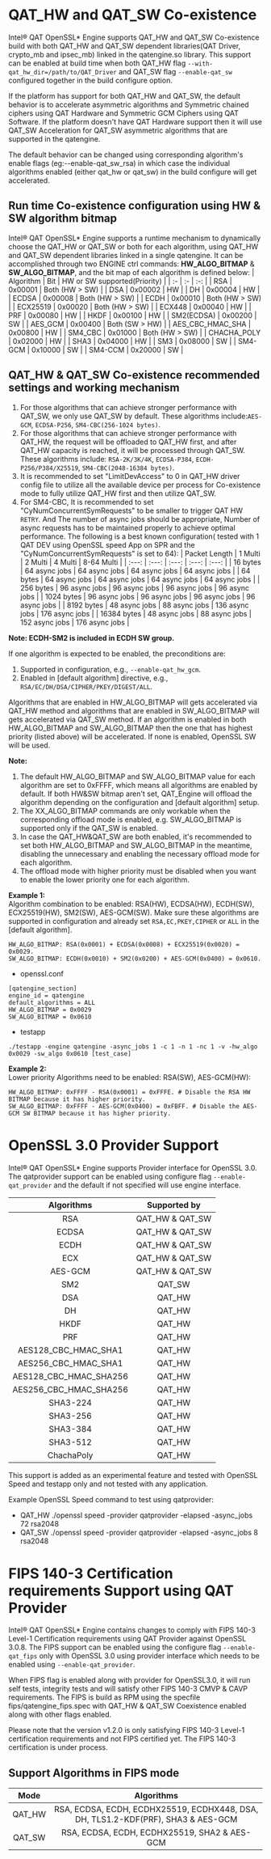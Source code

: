 # QAT_HW and QAT_SW Co-existence

Intel&reg; QAT OpenSSL\* Engine supports QAT_HW and QAT_SW Co-existence build
with both QAT_HW and QAT_SW dependent libraries(QAT Driver, crypto_mb and
ipsec_mb) linked in the qatengine.so library. This support can be enabled at
build time when both QAT_HW flag `--with-qat_hw_dir=/path/to/QAT_Driver`
and QAT_SW flag `--enable-qat_sw` configured together in the build configure
option.

If the platform has support for both QAT_HW and QAT_SW, the default
behavior is to accelerate asymmetric algorithms and Symmetric chained ciphers
using QAT Hardware and Symmetric GCM Ciphers using QAT Software. If the platform
doesn't have QAT Hardware support then it will use QAT_SW Acceleration for
QAT_SW asymmetric algorithms that are supported in the qatengine.

The default behavior can be changed using corresponding algorithm's enable
flags (eg:--enable-qat_sw_rsa) in which case the individual algorithms enabled
(either qat_hw or qat_sw) in the build configure will get accelerated.

## Run time Co-existence configuration using HW & SW algorithm bitmap
Intel&reg; QAT OpenSSL\* Engine supports a runtime mechanism to dynamically choose
the QAT_HW or QAT_SW or both for each algorithm, using QAT_HW and QAT_SW dependent
libraries linked in a single qatengine.
It can be accomplished through two ENGINE ctrl commands:
**HW_ALGO_BITMAP** & **SW_ALGO_BITMAP**,
and the bit map of each algorithm is defined below:
| Algorithm | Bit | HW or SW supported(Priority) |
| :- | :- | :-: |
| RSA | 0x00001 | Both (HW > SW) |
| DSA | 0x00002 | HW |
| DH | 0x00004 | HW |
| ECDSA | 0x00008 | Both (HW > SW) |
| ECDH | 0x00010 | Both (HW > SW) |
| ECX25519 | 0x00020 | Both (HW > SW) |
| ECX448 | 0x00040 | HW |
| PRF | 0x00080 | HW |
| HKDF | 0x00100 | HW |
| SM2(ECDSA) | 0x00200 | SW |
| AES_GCM | 0x00400 | Both (SW > HW) |
| AES_CBC_HMAC_SHA | 0x00800 | HW |
| SM4_CBC | 0x01000 | Both (HW > SW) |
| CHACHA_POLY | 0x02000 | HW |
| SHA3 | 0x04000 | HW |
| SM3 | 0x08000 | SW |
| SM4-GCM | 0x10000 | SW |
| SM4-CCM | 0x20000 | SW |

## QAT_HW & QAT_SW Co-existence recommended settings and working mechanism

1. For those algorithms that can achieve stronger performance with QAT_SW, we
   only use QAT_SW by default. These algorithms include:`AES-GCM`, `ECDSA-P256`,
   `SM4-CBC(256-1024 bytes)`.
2. For those algorithms that can achieve stronger performance with QAT_HW, the
   request will be offloaded to QAT_HW first, and after QAT_HW capacity is
   reached, it will be processed through QAT_SW. These algorithms include:
   `RSA-2K/3K/4K`, `ECDSA-P384`, `ECDH-P256/P384/X25519`, `SM4-CBC(2048-16384 bytes)`.
3. It is recommended to set "LimitDevAccess" to 0 in QAT_HW driver config file to
   utilize all the available device per process for Co-existence mode to fully
   utilize QAT_HW first and then utilize QAT_SW.
4. For SM4-CBC, It is recommended to set "CyNumConcurrentSymRequests" to be
   smaller to trigger QAT HW `RETRY`. And The number of async jobs should be
   appropriate, Number of async requests has to be maintained properly to
   achieve optimal performance. The following is a best known configuration(
   tested with 1 QAT DEV using OpenSSL speed App on SPR and the
   "CyNumConcurrentSymRequests" is set to 64):
   | Packet Length | 1 Multi | 2 Multi | 4 Multi | 8-64 Multi |
   | :---: | :---: | :---: | :---: | :---: |
   | 16 bytes | 64 async jobs | 64 async jobs | 64 async jobs  | 64 async jobs  |
   | 64 bytes | 64 async jobs  | 64 async jobs  | 64 async jobs  | 64 async jobs  |
   | 256 bytes | 96 async jobs  | 96 async jobs  | 96 async jobs  | 96 async jobs  |
   | 1024 bytes | 96 async jobs  | 96 async jobs  | 96 async jobs  | 96 async jobs  |
   | 8192 bytes | 48 async jobs  | 88 async jobs  | 136 async jobs  | 176 async jobs  |
   | 16384 bytes | 48 async jobs  | 88 async jobs  | 152 async jobs  | 176 async jobs  |

**Note: ECDH-SM2 is included in ECDH SW group.**

If one algorithm is expected to be enabled, the preconditions are:
1. Supported in configuration, e.g., `--enable-qat_hw_gcm`.
2. Enabled in [default algorithm] directive, e.g., `RSA/EC/DH/DSA/CIPHER/PKEY/DIGEST/ALL`.

Algorithms that are enabled in HW_ALGO_BITMAP will gets accelerated via QAT_HW method and algorithms that are enabled in SW_ALGO_BITMAP will gets accelerated via QAT_SW method. If an algorithm is enabled in both HW_ALGO_BITMAP and SW_ALGO_BITMAP then the one that has highest priority (listed above) will be accelerated. If none is enabled, OpenSSL SW will be used.

**Note:** 
1. The default HW_ALGO_BITMAP and SW_ALGO_BITMAP value for each algorithm are set to 0xFFFF, which means all algorithms are enabled by default. If both HW&SW bitmap aren't set, QAT_Engine will offload the algorithm depending on the configuration and [default algorithm] setup.
2. The XX_ALGO_BITMAP commands are only workable when the corresponding offload mode is enabled, e.g. SW_ALGO_BITMAP is supported only if the QAT_SW is enabled.
3. In case the QAT_HW&QAT_SW are both enabled, it's recommended to set both HW_ALGO_BITMAP and SW_ALGO_BITMAP in the meantime, disabling the unnecessary and enabling the necessary offload mode for each algorithm.
4. The offload mode with higher priority must be disabled when you want to enable the lower priority one for each algorithm.

**Example 1:**  
Algorithm combination to be enabled: RSA(HW), ECDSA(HW), ECDH(SW), ECX25519(HW), SM2(SW), AES-GCM(SW). Make sure these algorithms are supported in configuration and already set
`RSA,EC,PKEY,CIPHER` or `ALL` in the [default algorithm].
```
HW_ALGO_BITMAP: RSA(0x0001) + ECDSA(0x0008) + ECX25519(0x0020) = 0x0029.
SW_ALGO_BITMAP: ECDH(0x0010) + SM2(0x0200) + AES-GCM(0x0400) = 0x0610.
```
* openssl.conf
```
[qatengine_section]
engine_id = qatengine
default_algorithms = ALL
HW_ALGO_BITMAP = 0x0029
SW_ALGO_BITMAP = 0x0610
```

* testapp
```
./testapp -engine qatengine -async_jobs 1 -c 1 -n 1 -nc 1 -v -hw_algo 0x0029 -sw_algo 0x0610 [test_case]
```

**Example 2:**  
Lower priority Algorithms need to be enabled: RSA(SW), AES-GCM(HW):
```
HW_ALGO_BITMAP: 0xFFFF - RSA(0x0001) = 0xFFFE. # Disable the RSA HW BITMAP because it has higher priority.
SW_ALGO_BITMAP: 0xFFFF - AES-GCM(0x0400) = 0xFBFF. # Disable the AES-GCM SW BITMAP because it has higher priority.
```

# OpenSSL 3.0 Provider Support

Intel&reg; QAT OpenSSL\* Engine supports Provider interface for OpenSSL 3.0.
The qatprovider support can be enabled using configure flag `--enable-qat_provider`
and the default if not specified will use engine interface.

| Algorithms | Supported by |
| :---: | :---: |
| RSA | QAT_HW & QAT_SW |
| ECDSA | QAT_HW & QAT_SW |
| ECDH | QAT_HW & QAT_SW |
| ECX | QAT_HW & QAT_SW |
| AES-GCM | QAT_HW & QAT_SW |
| SM2 | QAT_SW |
| DSA | QAT_HW |
| DH | QAT_HW |
| HKDF | QAT_HW |
| PRF | QAT_HW |
| AES128_CBC_HMAC_SHA1 | QAT_HW |
| AES256_CBC_HMAC_SHA1 | QAT_HW |
| AES128_CBC_HMAC_SHA256 | QAT_HW |
| AES256_CBC_HMAC_SHA256 | QAT_HW |
| SHA3-224 | QAT_HW |
| SHA3-256 | QAT_HW |
| SHA3-384 | QAT_HW |
| SHA3-512 | QAT_HW |
| ChachaPoly | QAT_HW |

This support is added as an experimental feature and tested with
OpenSSL Speed and testapp only and not tested with any application.

Example OpenSSL Speed command to test using qatprovider:

* QAT_HW
     ./openssl speed -provider qatprovider -elapsed -async_jobs 72 rsa2048
* QAT_SW
     ./openssl speed -provider qatprovider -elapsed -async_jobs 8 rsa2048

# FIPS 140-3 Certification requirements Support using QAT Provider

Intel&reg; QAT OpenSSL\* Engine contains changes to comply with FIPS 140-3 Level-1
Certification requirements using QAT Provider against OpenSSL 3.0.8. The FIPS
support can be enabled using the configure flag `--enable-qat_fips` only with
OpenSSL 3.0 using provider interface which needs to be enabled using `--enable-qat_provider`.

When FIPS flag is enabled along with provider for OpenSSL3.0, it will run
self tests, integrity tests and will satisfy other FIPS 140-3 CMVP & CAVP
requirements. The FIPS is build as RPM using the specfile fips/qatengine_fips.spec
with QAT_HW & QAT_SW Coexistence enabled along with other flags enabled.

Please note that the version v1.2.0 is only satisfying FIPS 140-3 Level-1
certification requirements and not FIPS certified yet.
The FIPS 140-3 certification is under process.

## Support Algorithms in FIPS mode
| Mode | Algorithms |
| :---: | :---: |
| QAT_HW | RSA, ECDSA, ECDH, ECDHX25519, ECDHX448, DSA, DH, TLS1.2-KDF(PRF), SHA3 & AES-GCM |
| QAT_SW | RSA, ECDSA, ECDH, ECDHX25519, SHA2 & AES-GCM |
